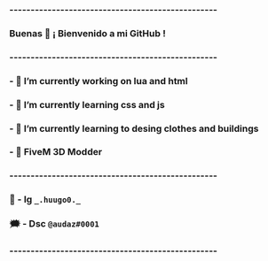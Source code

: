 ### -------------------------------------------------

### Buenas 👋 ¡ Bienvenido a mi GitHub !

### -------------------------------------------------

### - 🔭 I’m currently working on lua and html
### - 🌱 I’m currently learning css and js
### - 🌆 I’m currently learning to desing clothes and buildings
### - 🎃 FiveM 3D Modder 

### -------------------------------------------------

### 📸 - Ig ``_.huugo0._``
### 🗯 - Dsc ``@audaz#0001 ``

### -------------------------------------------------
